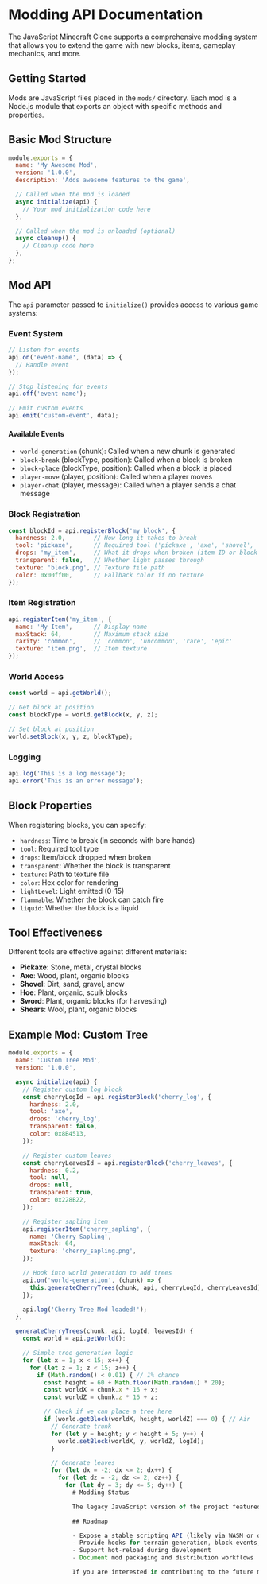 # Modding API Documentation

The JavaScript Minecraft Clone supports a comprehensive modding system that allows you to extend the game with new blocks, items, gameplay mechanics, and more.

## Getting Started

Mods are JavaScript files placed in the `mods/` directory. Each mod is a Node.js module that exports an object with specific methods and properties.

## Basic Mod Structure

```javascript
module.exports = {
  name: 'My Awesome Mod',
  version: '1.0.0',
  description: 'Adds awesome features to the game',

  // Called when the mod is loaded
  async initialize(api) {
    // Your mod initialization code here
  },

  // Called when the mod is unloaded (optional)
  async cleanup() {
    // Cleanup code here
  },
};
```

## Mod API

The `api` parameter passed to `initialize()` provides access to various game systems:

### Event System

```javascript
// Listen for events
api.on('event-name', (data) => {
  // Handle event
});

// Stop listening for events
api.off('event-name');

// Emit custom events
api.emit('custom-event', data);
```

#### Available Events

- `world-generation` (chunk): Called when a new chunk is generated
- `block-break` (blockType, position): Called when a block is broken
- `block-place` (blockType, position): Called when a block is placed
- `player-move` (player, position): Called when a player moves
- `player-chat` (player, message): Called when a player sends a chat message

### Block Registration

```javascript
const blockId = api.registerBlock('my_block', {
  hardness: 2.0,        // How long it takes to break
  tool: 'pickaxe',      // Required tool ('pickaxe', 'axe', 'shovel', 'hoe', null)
  drops: 'my_item',     // What it drops when broken (item ID or block ID)
  transparent: false,   // Whether light passes through
  texture: 'block.png', // Texture file path
  color: 0x00ff00,      // Fallback color if no texture
});
```

### Item Registration

```javascript
api.registerItem('my_item', {
  name: 'My Item',      // Display name
  maxStack: 64,         // Maximum stack size
  rarity: 'common',     // 'common', 'uncommon', 'rare', 'epic'
  texture: 'item.png',  // Item texture
});
```

### World Access

```javascript
const world = api.getWorld();

// Get block at position
const blockType = world.getBlock(x, y, z);

// Set block at position
world.setBlock(x, y, z, blockType);
```

### Logging

```javascript
api.log('This is a log message');
api.error('This is an error message');
```

## Block Properties

When registering blocks, you can specify:

- `hardness`: Time to break (in seconds with bare hands)
- `tool`: Required tool type
- `drops`: Item/block dropped when broken
- `transparent`: Whether the block is transparent
- `texture`: Path to texture file
- `color`: Hex color for rendering
- `lightLevel`: Light emitted (0-15)
- `flammable`: Whether the block can catch fire
- `liquid`: Whether the block is a liquid

## Tool Effectiveness

Different tools are effective against different materials:

- **Pickaxe**: Stone, metal, crystal blocks
- **Axe**: Wood, plant, organic blocks
- **Shovel**: Dirt, sand, gravel, snow
- **Hoe**: Plant, organic, sculk blocks
- **Sword**: Plant, organic blocks (for harvesting)
- **Shears**: Wool, plant, organic blocks

## Example Mod: Custom Tree

```javascript
module.exports = {
  name: 'Custom Tree Mod',
  version: '1.0.0',

  async initialize(api) {
    // Register custom log block
    const cherryLogId = api.registerBlock('cherry_log', {
      hardness: 2.0,
      tool: 'axe',
      drops: 'cherry_log',
      transparent: false,
      color: 0x8B4513,
    });

    // Register custom leaves
    const cherryLeavesId = api.registerBlock('cherry_leaves', {
      hardness: 0.2,
      tool: null,
      drops: null,
      transparent: true,
      color: 0x228B22,
    });

    // Register sapling item
    api.registerItem('cherry_sapling', {
      name: 'Cherry Sapling',
      maxStack: 64,
      texture: 'cherry_sapling.png',
    });

    // Hook into world generation to add trees
    api.on('world-generation', (chunk) => {
      this.generateCherryTrees(chunk, api, cherryLogId, cherryLeavesId);
    });

    api.log('Cherry Tree Mod loaded!');
  },

  generateCherryTrees(chunk, api, logId, leavesId) {
    const world = api.getWorld();

    // Simple tree generation logic
    for (let x = 1; x < 15; x++) {
      for (let z = 1; z < 15; z++) {
        if (Math.random() < 0.01) { // 1% chance
          const height = 60 + Math.floor(Math.random() * 20);
          const worldX = chunk.x * 16 + x;
          const worldZ = chunk.z * 16 + z;

          // Check if we can place a tree here
          if (world.getBlock(worldX, height, worldZ) === 0) { // Air
            // Generate trunk
            for (let y = height; y < height + 5; y++) {
              world.setBlock(worldX, y, worldZ, logId);
            }

            // Generate leaves
            for (let dx = -2; dx <= 2; dx++) {
              for (let dz = -2; dz <= 2; dz++) {
                for (let dy = 3; dy <= 5; dy++) {
                  # Modding Status

                  The legacy JavaScript version of the project featured a comprehensive modding API. The current Rust rewrite focuses on core gameplay and rendering performance, and a new modding system has not been implemented yet.

                  ## Roadmap

                  - Expose a stable scripting API (likely via WASM or dynamic libraries)
                  - Provide hooks for terrain generation, block events, and player actions
                  - Support hot-reload during development
                  - Document mod packaging and distribution workflows

                  If you are interested in contributing to the future modding API, please open a discussion or proposal describing desired hooks and use cases.